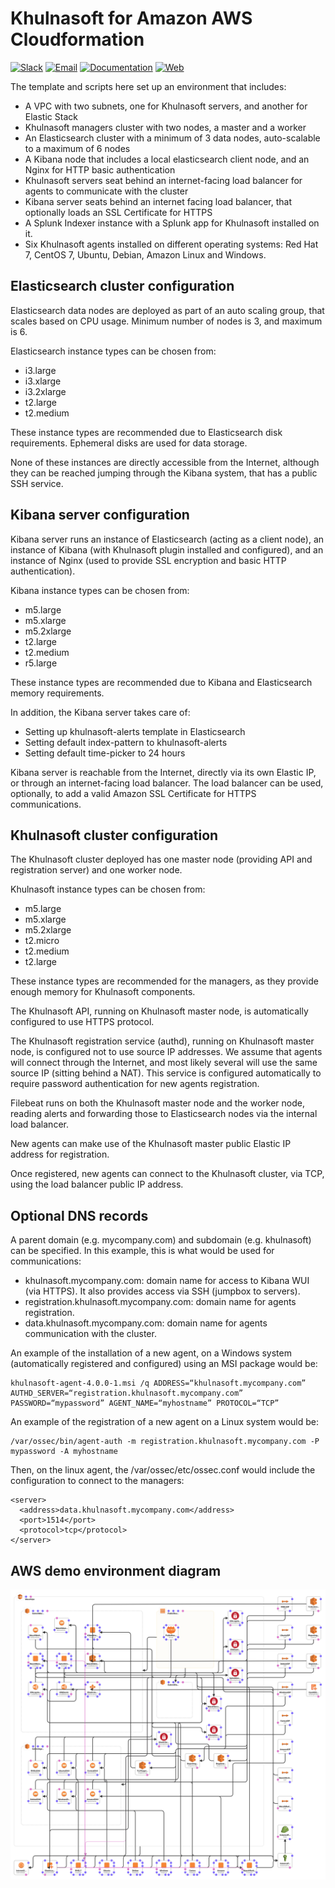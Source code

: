 # Khulnasoft for Amazon AWS Cloudformation

[![Slack](https://img.shields.io/badge/slack-join-blue.svg)](https://goo.gl/forms/M2AoZC4b2R9A9Zy12)
[![Email](https://img.shields.io/badge/email-join-blue.svg)](https://groups.google.com/forum/#!forum/khulnasoft)
[![Documentation](https://img.shields.io/badge/docs-view-green.svg)](https://documentation.khulnasoft.com)
[![Web](https://img.shields.io/badge/web-view-green.svg)](https://khulnasoft.com)

The template and scripts here set up an environment that includes:

* A VPC with two subnets, one for Khulnasoft servers, and another for Elastic Stack
* Khulnasoft managers cluster with two nodes, a master and a worker
* An Elasticsearch cluster with a minimum of 3 data nodes, auto-scalable to a maximum of 6 nodes
* A Kibana node that includes a local elasticsearch client node, and an Nginx for HTTP basic authentication
* Khulnasoft servers seat behind an internet-facing load balancer for agents to communicate with the cluster
* Kibana server seats behind an internet facing load balancer, that optionally loads an SSL Certificate for HTTPS
* A Splunk Indexer instance with a Splunk app for Khulnasoft installed on it.
* Six Khulnasoft agents installed on different operating systems: Red Hat 7, CentOS 7, Ubuntu, Debian, Amazon Linux and Windows.

## Elasticsearch cluster configuration

Elasticsearch data nodes are deployed as part of an auto scaling group, that scales based on CPU usage. Minimum number of nodes is 3, and maximum is 6.

Elasticsearch instance types can be chosen from:

* i3.large
* i3.xlarge
* i3.2xlarge
* t2.large
* t2.medium

These instance types are recommended due to Elasticsearch disk requirements. Ephemeral disks are used for data storage.

None of these instances are directly accessible from the Internet, although they can be reached jumping through the Kibana system, that has a public SSH service.

## Kibana server configuration

Kibana server runs an instance of Elasticsearch (acting as a client node), an instance of Kibana (with Khulnasoft plugin installed and configured), and an instance of Nginx (used to provide SSL encryption and basic HTTP authentication).

Kibana instance types can be chosen from:

* m5.large
* m5.xlarge
* m5.2xlarge
* t2.large
* t2.medium
* r5.large

These instance types are recommended due to Kibana and Elasticsearch memory requirements.

In addition, the Kibana server takes care of:

* Setting up khulnasoft-alerts template in Elasticsearch
* Setting default index-pattern to khulnasoft-alerts
* Setting default time-picker to 24 hours

Kibana server is reachable from the Internet, directly via its own Elastic IP, or through an internet-facing load balancer. The load balancer can be used, optionally, to add a valid Amazon SSL Certificate for HTTPS communications.

## Khulnasoft cluster configuration

The Khulnasoft cluster deployed has one master node (providing API and registration server) and one worker node.

Khulnasoft instance types can be chosen from:

* m5.large
* m5.xlarge
* m5.2xlarge
* t2.micro
* t2.medium
* t2.large

These instance types are recommended for the managers, as they provide enough memory for Khulnasoft components.

The Khulnasoft API, running on Khulnasoft master node, is automatically configured to use HTTPS protocol.

The Khulnasoft registration service (authd), running on Khulnasoft master node, is configured not to use source IP addresses. We assume that agents will connect through the Internet, and most likely several will use the same source IP (sitting behind a NAT). This service is configured automatically to require password authentication for new agents registration.

Filebeat runs on both the Khulnasoft master node and the worker node, reading alerts and forwarding those to Elasticsearch nodes via the internal load balancer.

New agents can make use of the Khulnasoft master public Elastic IP address for registration.

Once registered, new agents can connect to the Khulnasoft cluster, via TCP, using the load balancer public IP address.

## Optional DNS records

A parent domain (e.g. mycompany.com) and subdomain (e.g. khulnasoft) can be specified. In this example, this is what would be used for communications:

* khulnasoft.mycompany.com: domain name for access to Kibana WUI (via HTTPS). It also provides access via SSH (jumpbox to servers).
* registration.khulnasoft.mycompany.com: domain name for agents registration.
* data.khulnasoft.mycompany.com: domain name for agents communication with the cluster.

An example of the installation of a new agent, on a Windows system (automatically registered and configured) using an MSI package would be:

    khulnasoft-agent-4.0.0-1.msi /q ADDRESS=“khulnasoft.mycompany.com” AUTHD_SERVER=“registration.khulnasoft.mycompany.com” PASSWORD=“mypassword” AGENT_NAME=“myhostname” PROTOCOL=“TCP”

An example of the registration of a new agent on a Linux system would be:

    /var/ossec/bin/agent-auth -m registration.khulnasoft.mycompany.com -P mypassword -A myhostname

Then, on the linux agent, the /var/ossec/etc/ossec.conf would include the configuration to connect to the managers:

    <server>
      <address>data.khulnasoft.mycompany.com</address>
      <port>1514</port>
      <protocol>tcp</protocol>
    </server>

## AWS demo environment diagram

![khulnasoft_template](images/khulnasoft_template-designer.png)

